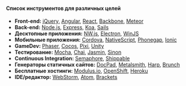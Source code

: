 #### Список инструментов для различных целей
* **Front-end:** 
[jQuery](https://www.google.com/search?q=jQuery), 
[Angular](https://www.google.com/search?q=Angular), 
[React](https://www.google.com/search?q=React), 
[Backbone](https://www.google.com/search?q=Backbone), 
[Meteor](https://www.google.com/search?q=)
* **Back-end:** 
[Node.js](https://www.google.com/search?q=Node.js), 
[Express](https://www.google.com/search?q=Express), 
[Koa](https://www.google.com/search?q=Koa), 
[Sails](https://www.google.com/search?q=Sails)
* **Десктопные приложения:** 
[NW.js](https://www.google.com/search?q=NW.js), 
[Electron](https://www.google.com/search?q=Electron), 
[WinJS](https://www.google.com/search?q=WinJS)
* **Мобильные приложения:** 
[Cordova](https://www.google.com/search?q=Cordova), 
[NativeScript](https://www.google.com/search?q=NativeScript), 
[Phonegap](https://www.google.com/search?q=Phonegap), 
[Ionic](https://www.google.com/search?q=Ionic)
* **GameDev:** 
[Phaser](https://www.google.com/search?q=Phaser), 
[Cocos](https://www.google.com/search?q=Cocos), 
[Pixi](https://www.google.com/search?q=Pixi), 
[Unity](https://www.google.com/search?q=Unity)
* **Тестирование:**
[Mocha](https://www.google.com/search?q=Mocha), 
[Chai](https://www.google.com/search?q=Chai), 
[Jasmin](https://www.google.com/search?q=Jasmin), 
[Sinon](https://www.google.com/search?q=Sinon)
* **Continuous Integration:** 
[Semaphore](https://www.google.com/search?q=Semaphore), 
[Shippable](https://www.google.com/search?q=Shippable)
* **Генераторы статичных сайтов:** 
[DocPad](https://www.google.com/search?q=DocPad), 
[Metalsmith](https://www.google.com/search?q=Metalsmith), 
[Harp](https://www.google.com/search?q=Harp), 
[Brunch](https://www.google.com/search?q=Brunch)
* **Бесплатные хостинги:** 
[Modulus.io](https://www.google.com/search?q=Modulus.io), 
[OpenShift](https://www.google.com/search?q=OpenShift), 
[Heroku](https://www.google.com/search?q=Heroku)
* **IDE/редактор:** 
[WebStorm](https://www.google.com/search?q=WebStorm), 
[Atom](https://www.google.com/search?q=Atom), 
[Brackets](https://www.google.com/search?q=Brackets)